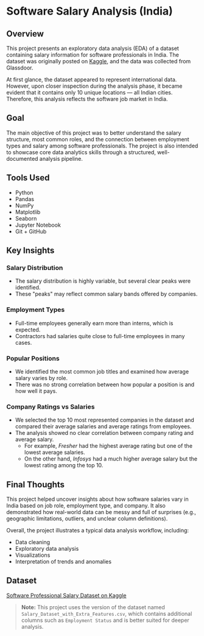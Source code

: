 # Software Salary Analysis (India)

## Overview

This project presents an exploratory data analysis (EDA) of a dataset containing salary information for software professionals in India. The dataset was originally posted on [Kaggle](https://www.kaggle.com/datasets/whenamancodes/software-professional-salary-dataset?resource=download), and the data was collected from Glassdoor.

At first glance, the dataset appeared to represent international data. However, upon closer inspection during the analysis phase, it became evident that it contains only 10 unique locations — all Indian cities. Therefore, this analysis reflects the software job market in India.

## Goal

The main objective of this project was to better understand the salary structure, most common roles, and the connection between employment types and salary among software professionals. The project is also intended to showcase core data analytics skills through a structured, well-documented analysis pipeline.

## Tools Used

- Python
- Pandas
- NumPy
- Matplotlib
- Seaborn
- Jupyter Notebook
- Git + GitHub

## Key Insights

### Salary Distribution

- The salary distribution is highly variable, but several clear peaks were identified.
- These "peaks" may reflect common salary bands offered by companies.

### Employment Types

- Full-time employees generally earn more than interns, which is expected.
- Contractors had salaries quite close to full-time employees in many cases.

### Popular Positions

- We identified the most common job titles and examined how average salary varies by role.
- There was no strong correlation between how popular a position is and how well it pays.

### Company Ratings vs Salaries

- We selected the top 10 most represented companies in the dataset and compared their average salaries and average ratings from employees.
- The analysis showed no clear correlation between company rating and average salary.
  - For example, *Fresher* had the highest average rating but one of the lowest average salaries.
  - On the other hand, *Infosys* had a much higher average salary but the lowest rating among the top 10.

## Final Thoughts

This project helped uncover insights about how software salaries vary in India based on job role, employment type, and company. It also demonstrated how real-world data can be messy and full of surprises (e.g., geographic limitations, outliers, and unclear column definitions).

Overall, the project illustrates a typical data analysis workflow, including:

- Data cleaning
- Exploratory data analysis
- Visualizations
- Interpretation of trends and anomalies

## Dataset

[Software Professional Salary Dataset on Kaggle](https://www.kaggle.com/datasets/whenamancodes/software-professional-salary-dataset?resource=download)
> **Note:** This project uses the version of the dataset named `Salary_Dataset_with_Extra_Features.csv`, which contains additional columns such as `Employment Status` and is better suited for deeper analysis.
